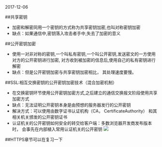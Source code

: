 2017-12-06##共享密钥- 加密和解密同用一个密钥的方式称为共享密钥加密,也叫对称密钥加密- 缺点：如果通信中,密钥落入攻击者手中,失去了加密的意义##公开密钥加密- 使用一对非对称的密钥,一个叫私有密钥,一个叫公开密钥,发送密文的一方使用对方的公开密钥进行加密,对方收到被加密的信息后,使用自己的私有密钥进行解密- 缺点：但是公开密钥加密与共享密钥加密相比， 其处理速度要慢。##SSL:相互交换密钥的公开密钥加密技术（混合加密机制）- 在交换密钥环节使用公开密钥加密方式,之后建立的通信交换报文阶段使用共享加密方式- 缺点：无法证明公开密钥本身是由预想的服务器发行的公开密钥- 解决方式：可以使用由数字证书认证机构（CA， CertificateAuthority） 和其相关机关颁发的公开密钥证书- 认证机关的公开密钥如何安全的转交给客户端：多数浏览器开发商发布版本时， 会事先在内部植入常用认证机关的公开密钥![](https://github.com/t734070824/tq.java/blob/master/tq.java.http/src/main/java/_tujie_http/_https/1.png?raw=true)##HTTPS章节可以在复习一下